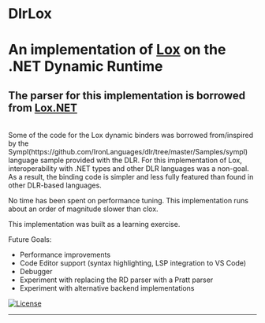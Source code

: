 <h1 >
   DlrLox
  <br>
  
#  An implementation of [Lox](https://github.com/munificent/craftinginterpreters) on the .NET Dynamic Runtime
</h1>

## The parser for this implementation is borrowed from [Lox.NET](https://github.com/FaberSanZ/Lox.NET)
<br>
Some of the code for the Lox dynamic binders was borrowed from/inspired by the Sympl(https://github.com/IronLanguages/dlr/tree/master/Samples/sympl) language sample provided with the DLR.
For this implementation of Lox, interoperability with .NET types and other DLR languages was a non-goal. As a result, the binding code is simpler and less fully featured than found in other DLR-based languages.

No time has been spent on performance tuning. This implementation runs about an order of magnitude slower than clox.

This implementation was built as a learning exercise.

Future Goals:
* Performance improvements
* Code Editor support (syntax highlighting, LSP integration to VS Code)
* Debugger
* Experiment with replacing the RD parser with a Pratt parser
* Experiment with alternative backend implementations

[![License](https://img.shields.io/badge/License-Apache_2.0-blue.svg)](https://opensource.org/licenses/Apache-2.0)

<hr>
<br>
